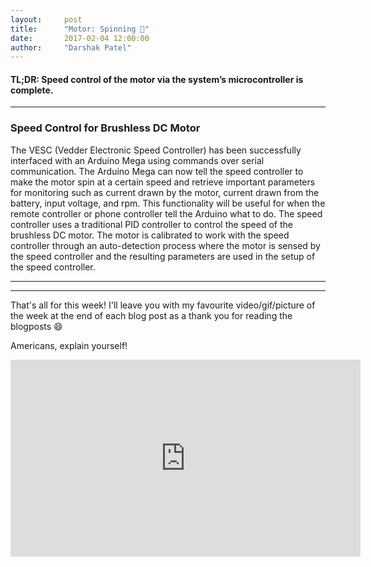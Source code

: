 ```yaml
---
layout:     post
title:      "Motor: Spinning 👏"
date:       2017-02-04 12:00:00
author:     "Darshak Patel"
---
```


<h4>TL;DR: Speed control of the motor via the system’s microcontroller is complete.</h4>

---

<h3>Speed Control for Brushless DC Motor</h3>
<p>The VESC (Vedder Electronic Speed Controller) has been successfully interfaced with an Arduino Mega using commands over serial communication. The Arduino Mega can now tell the speed controller to make the motor spin at a certain speed and retrieve important parameters for monitoring such as current drawn by the motor, current drawn from the battery, input voltage, and rpm. This functionality will be useful for when the remote controller or phone controller tell the Arduino what to do. The speed controller uses a traditional PID controller to control the speed of the brushless DC motor. The motor is calibrated to work with the speed controller through an auto-detection process where the motor is sensed by the speed controller and the resulting parameters are used in the setup of the speed controller.</p>

---
---

<p>That's all for this week! I'll leave you with my favourite video/gif/picture of the week at the end of each blog post as a thank you for reading the blogposts 😄</p>

<p>Americans, explain yourself!</p>
<iframe width="560" height="315" src="https://www.youtube.com/embed/r5nt9ZDOiSc" frameborder="0" allowfullscreen></iframe>